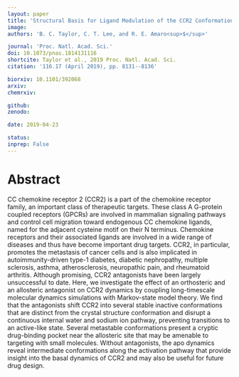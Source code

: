 ```yaml
---
layout: paper
title: 'Structural Basis for Ligand Modulation of the CCR2 Conformational Landscape'
image: 
authors: 'B. C. Taylor, C. T. Lee, and R. E. Amaro<sup>$</sup>'

journal: 'Proc. Natl. Acad. Sci.'
doi: 10.1073/pnas.1814131116
shortcite: Taylor et al., 2019 Proc. Natl. Acad. Sci.
citation: '116.17 (April 2019), pp. 8131--8136'

biorxiv: 10.1101/392068
arxiv: 
chemrxiv: 

github: 
zenodo: 

date: 2019-04-23

status: 
inprep: False
---
```


# Abstract

CC chemokine receptor 2 (CCR2) is a part of the chemokine receptor family, an important class of therapeutic targets. These class A G-protein coupled receptors (GPCRs) are involved in mammalian signaling pathways and control cell migration toward endogenous CC chemokine ligands, named for the adjacent cysteine motif on their N terminus. Chemokine receptors and their associated ligands are involved in a wide range of diseases and thus have become important drug targets. CCR2, in particular, promotes the metastasis of cancer cells and is also implicated in autoimmunity-driven type-1 diabetes, diabetic nephropathy, multiple sclerosis, asthma, atherosclerosis, neuropathic pain, and rheumatoid arthritis. Although promising, CCR2 antagonists have been largely unsuccessful to date. Here, we investigate the effect of an orthosteric and an allosteric antagonist on CCR2 dynamics by coupling long-timescale molecular dynamics simulations with Markov-state model theory. We find that the antagonists shift CCR2 into several stable inactive conformations that are distinct from the crystal structure conformation and disrupt a continuous internal water and sodium ion pathway, preventing transitions to an active-like state. Several metastable conformations present a cryptic drug-binding pocket near the allosteric site that may be amenable to targeting with small molecules. Without antagonists, the apo dynamics reveal intermediate conformations along the activation pathway that provide insight into the basal dynamics of CCR2 and may also be useful for future drug design.
